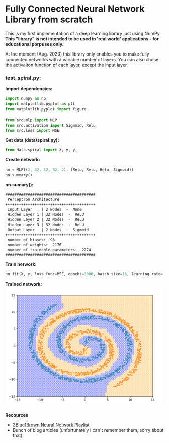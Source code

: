 # Fully Connected Neural Network Library from scratch

This is my first implementation of a deep learning library just using NumPy. **This "library" is not intended to be used in 'real world' applications - for educational porpuses only.**

At the moment (Aug. 2020) this library only enables you to make fully connected networks with a variable number of layers. You can also chose the activaiton function of each layer, except the input layer.


### test_spiral.py:

**Import dependencies:**
```python
import numpy as np
import matplotlib.pyplot as plt
from matplotlib.pyplot import figure

from src.mlp import MLP
from src.activation import Sigmoid, Relu
from src.loss import MSE
```

**Get data (data/spiral.py):**
```python
from data.spiral import X, y, y_
```

**Create network:**
```python
nn = MLP((2, 32, 32, 32, 2), (Relu, Relu, Relu, Sigmoid))
nn.summary()
```

**nn.sumary():**
```
########################################
 Perceptron Architecture
++++++++++++++++++++++++++++++++++++++++
 Input Layer    | 2 Nodes  -  None
 Hidden Layer 1 | 32 Nodes  -  ReLU
 Hidden Layer 2 | 32 Nodes  -  ReLU
 Hidden Layer 3 | 32 Nodes  -  ReLU
 Output Layer   | 2 Nodes  -  Sigmoid
++++++++++++++++++++++++++++++++++++++++
 number of biases:  98
 number of weights:  2176
 number of trainable parameters:  2274
########################################
```

**Train network:**
```python
nn.fit(X, y, loss_func=MSE, epochs=3000, batch_size=16, learning_rate=.001, report_epochs = 1000)
```

**Trained network:**
![spiral_trained.png](https://github.com/wilhelmberghammer/deeplearninglibrary/blob/master/readme_recources/spiral_trained.png?raw=true)


**Recources**

* [3Blue1Brown Neural Network Playlist](https://www.youtube.com/watch?v=aircAruvnKk&list=PLZHQObOWTQDNU6R1_67000Dx_ZCJB-3pi)
* Bunch of blog articles (unfortunately I can't remember them, sorry about that)
